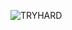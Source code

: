 ![TRYHARD](https://github.com/Illegal-Services/TRYHARD-lua/assets/62464560/034a0599-1d25-4976-92e6-bd008280b4e7)
